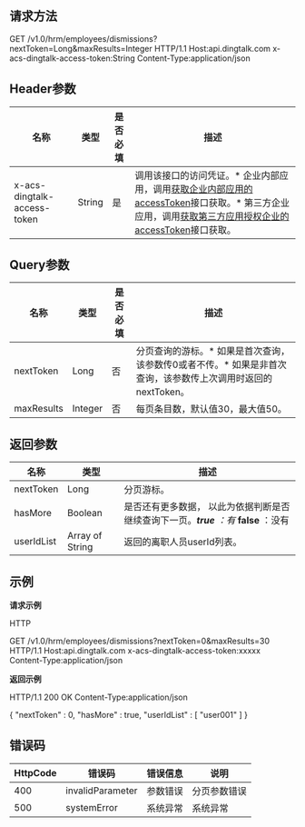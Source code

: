 

## 请求方法

GET /v1.0/hrm/employees/dismissions?nextToken=Long&maxResults=Integer HTTP/1.1
Host:api.dingtalk.com
x-acs-dingtalk-access-token:String
Content-Type:application/json

## Header参数

| 名称                        | 类型   | 是否必填 | 描述                                                                                                                                                                                                                                                                                                                                     |
| --------------------------- | ------ | -------- | ---------------------------------------------------------------------------------------------------------------------------------------------------------------------------------------------------------------------------------------------------------------------------------------------------------------------------------------- |
| x-acs-dingtalk-access-token | String | 是       | 调用该接口的访问凭证。* 企业内部应用，调用[获取企业内部应用的accessToken](https://open.dingtalk.com/document/orgapp/obtain-the-access_token-of-an-internal-app)接口获取。* 第三方企业应用，调用[获取第三方应用授权企业的accessToken](https://open.dingtalk.com/document/isvapp/obtain-the-access_token-of-the-authorized-enterprise)接口获取。 |

## Query参数

| 名称       | 类型    | 是否必填 | 描述                                                                                                         |
| ---------- | ------- | -------- | ------------------------------------------------------------------------------------------------------------ |
| nextToken  | Long    | 否       | 分页查询的游标。* 如果是首次查询，该参数传0或者不传。* 如果是非首次查询，该参数传上次调用时返回的nextToken。 |
| maxResults | Integer | 否       | 每页条目数，默认值30，最大值50。                                                                             |

## 返回参数



| 名称       | 类型            | 描述                                                                                               |
| ---------- | --------------- | -------------------------------------------------------------------------------------------------- |
| nextToken  | Long            | 分页游标。                                                                                         |
| hasMore    | Boolean         | 是否还有更多数据， 以此为依据判断是否继续查询下一页。***true** ：有*  **false** ：没有 |
| userIdList | Array of String | 返回的离职人员userId列表。                                                                         |

## 示例

**请求示例**

HTTP

GET /v1.0/hrm/employees/dismissions?nextToken=0&maxResults=30 HTTP/1.1
Host:api.dingtalk.com
x-acs-dingtalk-access-token:xxxxx
Content-Type:application/json

**返回示例**


HTTP/1.1 200 OK
Content-Type:application/json

{
  "nextToken" : 0,
  "hasMore" : true,
  "userIdList" : [ "user001" ]
}

## 错误码



| HttpCode | 错误码           | 错误信息 | 说明         |
| -------- | ---------------- | -------- | ------------ |
| 400      | invalidParameter | 参数错误 | 分页参数错误 |
| 500      | systemError      | 系统异常 | 系统异常     |
